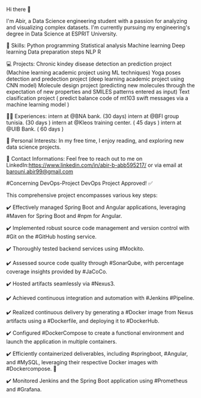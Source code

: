 Hi there 👋

I'm Abir, a Data Science engineering student with a passion for analyzing and visualizing complex datasets. I'm currently pursuing my engineering's degree in Data Science at ESPRIT University.

💼 Skills: Python programming Statistical analysis Machine learning Deep learning Data preparation steps NLP R

💻 Projects: Chronic kindey disease detection an prediction project (Machine learning academic project using ML techniques) Yoga poses detection and predection project (deep learning academic project using CNN model) Molecule design project (predicting new molecules through the expectation of new properties and SMILES patterns entered as input) Text clasification project ( predict balance code of mt103 swift messages via a machine learning model )

🧑‍💼 Experiences: intern at @BNA bank. (30 days) intern at @BFI group tunisia. (30 days ) intern at @Kleos training center. ( 45 days ) intern at @UIB Bank. ( 60 days )

📝 Personal Interests: In my free time, I enjoy reading, and exploring new data science projects.

🤝 Contact Informations: Feel free to reach out to me on LinkedIn:https://www.linkedin.com/in/abir-b-abb595217/ or via email at barouni.abir99@gmail.com

#Concerning DevOps-Project DevOps Project Approved! ✅

This comprehensive project encompasses various key steps:

✔️ Effectively managed Spring Boot and Angular applications, leveraging #Maven for Spring Boot and #npm for Angular.

✔️ Implemented robust source code management and version control with #Git on the #GitHub hosting service.

✔️ Thoroughly tested backend services using #Mockito.

✔️ Assessed source code quality through #SonarQube, with percentage coverage insights provided by #JaCoCo.

✔️ Hosted artifacts seamlessly via #Nexus3.

✔️ Achieved continuous integration and automation with #Jenkins #Pipeline.

✔️ Realized continuous delivery by generating a #Docker image from Nexus artifacts using a #Dockerfile, and deploying it to #DockerHub.

✔️ Configured #DockerCompose to create a functional environment and launch the application in multiple containers.

✔️ Efficiently containerized deliverables, including #springboot, #Angular, and #MySQL, leveraging their respective Docker images with #Dockercompose. 🚀

✔️ Monitored Jenkins and the Spring Boot application using #Prometheus and #Grafana.

